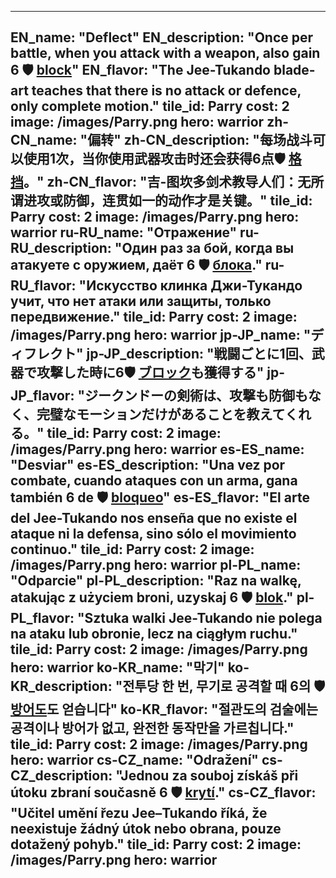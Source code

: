 ---

EN_name: "Deflect"
EN_description: "Once per battle, when you attack with a weapon, also gain 6 🛡️️ <u>block</u>"
EN_flavor: "The Jee-Tukando blade-art teaches that there is no attack or defence, only complete motion."
tile_id: Parry
cost: 2
image: /images/Parry.png
hero: warrior
zh-CN_name: "偏转"
zh-CN_description: "每场战斗可以使用1次，当你使用武器攻击时还会获得6点🛡️️ <u>格挡</u>。"
zh-CN_flavor: "吉-图坎多剑术教导人们：无所谓进攻或防御，连贯如一的动作才是关键。"
tile_id: Parry
cost: 2
image: /images/Parry.png
hero: warrior
ru-RU_name: "Отражение"
ru-RU_description: "Один раз за бой, когда вы атакуете с оружием, даёт 6 🛡️️ <u>блока</u>."
ru-RU_flavor: "Искусство клинка Джи-Тукандо учит, что нет атаки или защиты, только передвижение."
tile_id: Parry
cost: 2
image: /images/Parry.png
hero: warrior
jp-JP_name: "ディフレクト"
jp-JP_description: "戦闘ごとに1回、武器で攻撃した時に6🛡️️ <u>ブロック</u>も獲得する"
jp-JP_flavor: "ジークンドーの剣術は、攻撃も防御もなく、完璧なモーションだけがあることを教えてくれる。"
tile_id: Parry
cost: 2
image: /images/Parry.png
hero: warrior
es-ES_name: "Desviar"
es-ES_description: "Una vez por combate, cuando ataques con un arma, gana también 6 de 🛡️️ <u>bloqueo</u>"
es-ES_flavor: "El arte del Jee-Tukando nos enseña que no existe el ataque ni la defensa, sino sólo el movimiento continuo."
tile_id: Parry
cost: 2
image: /images/Parry.png
hero: warrior
pl-PL_name: "Odparcie"
pl-PL_description: "Raz na walkę, atakując z użyciem broni, uzyskaj 6 🛡️️ <u>blok</u>."
pl-PL_flavor: "Sztuka walki Jee-Tukando nie polega na ataku lub obronie, lecz na ciągłym ruchu."
tile_id: Parry
cost: 2
image: /images/Parry.png
hero: warrior
ko-KR_name: "막기"
ko-KR_description: "전투당 한 번, 무기로 공격할 때 6의 🛡️️ <u>방어도</u>도 얻습니다"
ko-KR_flavor: "절관도의 검술에는 공격이나 방어가 없고, 완전한 동작만을 가르칩니다."
tile_id: Parry
cost: 2
image: /images/Parry.png
hero: warrior
cs-CZ_name: "Odražení"
cs-CZ_description: "Jednou za souboj získáš při útoku zbraní současně 6 🛡️️ <u>krytí</u>."
cs-CZ_flavor: "Učitel umění řezu Jee–Tukando říká, že neexistuje žádný útok nebo obrana, pouze dotažený pohyb."
tile_id: Parry
cost: 2
image: /images/Parry.png
hero: warrior
---